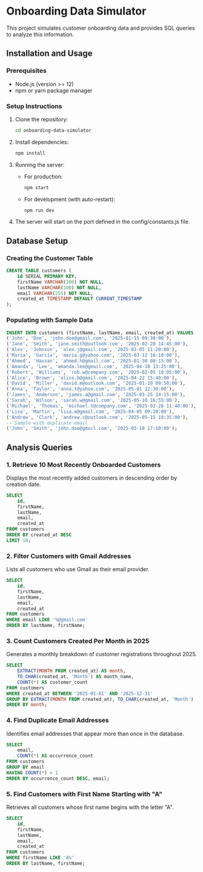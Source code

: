 # Onboarding Data Simulator

This project simulates customer onboarding data and provides SQL queries to analyze this information.

## Installation and Usage

### Prerequisites
- Node.js (version >= 12)
- npm or yarn package manager

### Setup Instructions
1. Clone the repository:
   ```bash
   cd onboarding-data-simulator
   ```

2. Install dependencies:
   ```bash
   npm install
   ```

3. Running the server:
   - For production:
     ```bash
     npm start
     ```
   - For development (with auto-restart):
     ```bash
     npm run dev
     ```

4. The server will start on the port defined in the config/constants.js file.

## Database Setup

### Creating the Customer Table

```sql
CREATE TABLE customers (
    id SERIAL PRIMARY KEY,
    firstName VARCHAR(100) NOT NULL,
    lastName VARCHAR(100) NOT NULL,
    email VARCHAR(255) NOT NULL,
    created_at TIMESTAMP DEFAULT CURRENT_TIMESTAMP
);
```

### Populating with Sample Data

```sql
INSERT INTO customers (firstName, lastName, email, created_at) VALUES
('John', 'Doe', 'john.doe@gmail.com', '2025-01-15 09:30:00'),
('Jane', 'Smith', 'jane.smith@outlook.com', '2025-02-20 14:45:00'),
('Alex', 'Johnson', 'alex.j@gmail.com', '2025-03-05 11:20:00'),
('Maria', 'Garcia', 'maria.g@yahoo.com', '2025-03-12 16:10:00'),
('Ahmed', 'Hassan', 'ahmed.h@gmail.com', '2025-01-30 08:15:00'),
('Amanda', 'Lee', 'amanda.lee@gmail.com', '2025-04-18 13:25:00'),
('Robert', 'Williams', 'rob.w@company.com', '2025-02-05 10:05:00'),
('Alice', 'Brown', 'alice.b@gmail.com', '2025-04-22 15:40:00'),
('David', 'Miller', 'david.m@outlook.com', '2025-01-10 09:50:00'),
('Anna', 'Taylor', 'anna.t@yahoo.com', '2025-05-01 12:30:00'),
('James', 'Anderson', 'james.a@gmail.com', '2025-03-25 14:15:00'),
('Sarah', 'Wilson', 'sarah.w@gmail.com', '2025-05-10 16:55:00'),
('Michael', 'Thomas', 'michael.t@company.com', '2025-02-28 11:40:00'),
('Lisa', 'Martin', 'lisa.m@gmail.com', '2025-04-05 09:20:00'),
('Andrew', 'Clark', 'andrew.c@outlook.com', '2025-05-15 10:35:00'),
-- Sample with duplicate email
('John', 'Smith', 'john.doe@gmail.com', '2025-05-18 17:10:00');
```

## Analysis Queries

### 1. Retrieve 10 Most Recently Onboarded Customers

Displays the most recently added customers in descending order by creation date.

```sql
SELECT 
    id,
    firstName, 
    lastName, 
    email, 
    created_at 
FROM customers
ORDER BY created_at DESC
LIMIT 10;
```

### 2. Filter Customers with Gmail Addresses

Lists all customers who use Gmail as their email provider.

```sql
SELECT 
    id, 
    firstName, 
    lastName, 
    email, 
    created_at
FROM customers
WHERE email LIKE '%@gmail.com'
ORDER BY lastName, firstName;
```

### 3. Count Customers Created Per Month in 2025

Generates a monthly breakdown of customer registrations throughout 2025.

```sql
SELECT 
    EXTRACT(MONTH FROM created_at) AS month,
    TO_CHAR(created_at, 'Month') AS month_name,
    COUNT(*) AS customer_count
FROM customers
WHERE created_at BETWEEN '2025-01-01' AND '2025-12-31'
GROUP BY EXTRACT(MONTH FROM created_at), TO_CHAR(created_at, 'Month')
ORDER BY month;
```

### 4. Find Duplicate Email Addresses

Identifies email addresses that appear more than once in the database.

```sql
SELECT 
    email,
    COUNT(*) AS occurrence_count
FROM customers
GROUP BY email
HAVING COUNT(*) > 1
ORDER BY occurrence_count DESC, email;
```

### 5. Find Customers with First Name Starting with "A"

Retrieves all customers whose first name begins with the letter "A".

```sql
SELECT 
    id,
    firstName,
    lastName,
    email,
    created_at
FROM customers
WHERE firstName LIKE 'A%'
ORDER BY lastName, firstName;
```